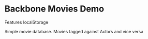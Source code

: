 # Backbone Movies Demo

Features localStorage

Simple movie database.  Movies tagged against Actors and vice versa

